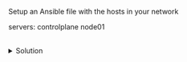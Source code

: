 Setup an Ansible file with the hosts in your network

servers:
controlplane
node01

<br>
<details>
<summary>Solution</summary>

You may use ini or yaml format for ansible hosts files

Add this to file /root/hosts

### ini
```
[servers]
controlplane
node01
```

</details>